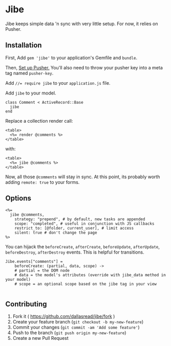 # Jibe

Jibe keeps simple data 'n sync with very little setup. For now, it relies on Pusher.

## Installation

First, Add `gem 'jibe'` to your application's Gemfile and `bundle`.

Then, [Set up Pusher.](https://github.com/pusher/pusher-gem) You'll also need to throw your pusher key into a meta tag named `pusher-key`.

Add `//= require jibe` to your `application.js` file.

Add `jibe` to your model.

```
class Comment < ActiveRecord::Base
  jibe
end
```

Replace a collection render call:

```
<table>
  <%= render @comments %>
</table>
```

with:

```
<table>
  <%= jibe @comments %>
</table>
```

Now, all those `@comments` will stay in sync. At this point, its probably worth adding `remote: true` to your forms.

## Options

```
<%=
  jibe @comments, 
    strategy: "prepend", # by default, new tasks are appended
    scope: "completed", # useful in conjunction with JS callbacks
    restrict_to: [@folder, current_user], # limit access
    silent: true # don't change the page
%>
```

You can hijack the `beforeCreate`, `afterCreate`, `beforeUpdate`, `afterUpdate`, `beforeDestroy`, `afterDestroy` events. This is helpful for transitions.

```
Jibe.events["comments"] =
	beforeCreate: (partial, data, scope) ->
    # partial = the DOM node
    # data = the model's attributes (override with jibe_data method in your model)
    # scope = an optional scope based on the jibe tag in your view
    
```

## Contributing

1. Fork it ( https://github.com/dallasread/jibe/fork )
2. Create your feature branch (`git checkout -b my-new-feature`)
3. Commit your changes (`git commit -am 'Add some feature'`)
4. Push to the branch (`git push origin my-new-feature`)
5. Create a new Pull Request

